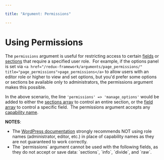 ```yaml
---

title: "Argument: Permissions" 

---
```


# Using Permissions

The `permissions` argument is useful for restricting access to certain <a title="Getting started with Fields" href="/redux-framework/fields/getting-started-with-fields/">fields</a> or <a title="Getting Started with Sections" href="/redux-framework/sections/getting-started-with-sections/">sections</a> that require a specified user role.  For example, if the options panel is set via `<a href="/redux-framework/arguments/page_permissions/" title="page_permissions">page_permissions</a>` to allow users with an editor role or higher to view and set options, but you'd prefer some options or sections be available only to administrators, the permissions argument makes this possible.

In the above scenario, the line `'permissions' => 'manage_options'` would be added to either the <a title="Getting Started with Sections" href="/redux-framework/sections/getting-started-with-sections/">sections array</a> to control an entire section, or the <a title="Getting started with Fields" href="/redux-framework/fields/getting-started-with-fields/">field array</a> to control a specific field.  The permissions argument accepts any <a href="http://codex.wordpress.org/Roles_and_Capabilities">capability name</a>.

<strong>NOTES</strong>:  
<ul><li>The <a href="https://core.trac.wordpress.org/ticket/22624">WordPress documentation</a> strongly recommends NOT using role names (administrator, editor, etc.) in place of capability names as they are not guaranteed to work correctly.</li><li>The `permissions` argument cannot be used with the following fields, as they do not accept or save data: `sections`, `info`, `divide`, and `raw`.</li></ul>